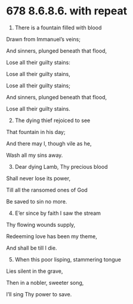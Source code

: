 # 678 8.6.8.6. with repeat

1.  There is a fountain filled with blood

Drawn from Immanuel’s veins;

And sinners, plunged beneath that flood,

Lose all their guilty stains:

Lose all their guilty stains,

Lose all their guilty stains;

And sinners, plunged beneath that flood,

Lose all their guilty stains.

2.  The dying thief rejoiced to see

That fountain in his day;

And there may I, though vile as he,

Wash all my sins away.

3.  Dear dying Lamb, Thy precious blood

Shall never lose its power,

Till all the ransomed ones of God

Be saved to sin no more.

4.  E’er since by faith I saw the stream

Thy flowing wounds supply,

Redeeming love has been my theme,

And shall be till I die.

5.  When this poor lisping, stammering tongue

Lies silent in the grave,

Then in a nobler, sweeter song,

I’ll sing Thy power to save.

